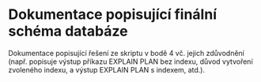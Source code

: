 # Dokumentace popisující finální schéma databáze

Dokumentace popisující řešení ze skriptu v bodě 4 vč. jejich zdůvodnění
(např. popisuje výstup příkazu EXPLAIN PLAN bez indexu, důvod vytvoření
zvoleného indexu, a výstup EXPLAIN PLAN s indexem, atd.).
